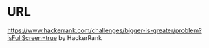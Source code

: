 # URL
https://www.hackerrank.com/challenges/bigger-is-greater/problem?isFullScreen=true by HackerRank
